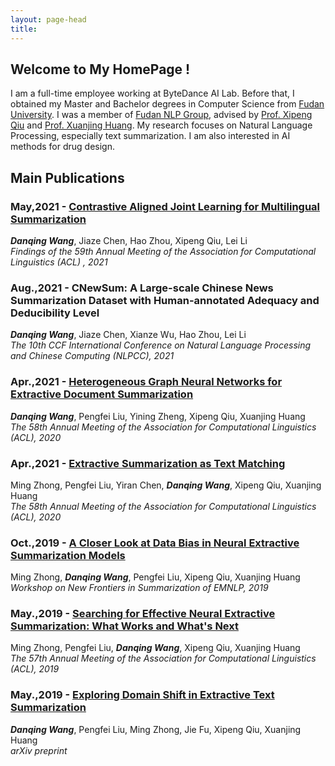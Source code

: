 ```yaml
---
layout: page-head
title:
---
```


## Welcome to My HomePage !

I am a full-time employee working at ByteDance AI Lab. Before that, I obtained my Master and Bachelor degrees in Computer Science from [Fudan University](https://www.fudan.edu.cn/). I was a member of [Fudan NLP Group](https://nlp.fudan.edu.cn/), advised by [Prof. Xipeng Qiu](https://xpqiu.github.io/en.html) and [Prof. Xuanjing Huang](https://nlp.fudan.edu.cn/28702/list.htm).
My research focuses on Natural Language Processing, especially text summarization. I am also interested in AI methods for drug design.

## Main Publications

### May,2021 - [Contrastive Aligned Joint Learning for Multilingual Summarization](https://aclanthology.org/2021.findings-acl.242/)
***Danqing Wang***, Jiaze Chen, Hao Zhou, Xipeng Qiu, Lei Li   
*Findings of the 59th Annual Meeting of the Association for Computational Linguistics (ACL) , 2021*


### Aug.,2021 - CNewSum: A Large-scale Chinese News Summarization Dataset with Human-annotated Adequacy and Deducibility Level
***Danqing Wang***, Jiaze Chen, Xianze Wu, Hao Zhou, Lei Li  
*The 10th CCF International Conference on Natural Language Processing and Chinese Computing (NLPCC), 2021*


### Apr.,2021 - [Heterogeneous Graph Neural Networks for Extractive Document Summarization](https://arxiv.org/abs/2004.12393)
***Danqing Wang***, Pengfei Liu, Yining Zheng, Xipeng Qiu, Xuanjing Huang  
*The 58th Annual Meeting of the Association for Computational Linguistics (ACL), 2020*  

### Apr.,2021 - [Extractive Summarization as Text Matching](https://arxiv.org/abs/2004.08795)
Ming Zhong, Pengfei Liu, Yiran Chen, ***Danqing Wang***, Xipeng Qiu, Xuanjing Huang  
*The 58th Annual Meeting of the Association for Computational Linguistics (ACL), 2020*

### Oct.,2019 - [A Closer Look at Data Bias in Neural Extractive Summarization Models](https://arxiv.org/abs/1909.13705)
Ming Zhong, ***Danqing Wang***, Pengfei Liu, Xipeng Qiu, Xuanjing Huang  
*Workshop on New Frontiers in Summarization of EMNLP, 2019*

### May.,2019 - [Searching for Effective Neural Extractive Summarization: What Works and What's Next](https://arxiv.org/pdf/1907.03491)
Ming Zhong, Pengfei Liu, ***Danqing Wang***, Xipeng Qiu, Xuanjing Huang  
*The 57th Annual Meeting of the Association for Computational Linguistics (ACL), 2019*  

### May.,2019 - [Exploring Domain Shift in Extractive Text Summarization](https://arxiv.org/abs/1908.11664)
***Danqing Wang***, Pengfei Liu, Ming Zhong, Jie Fu, Xipeng Qiu, Xuanjing Huang  
*arXiv preprint*
